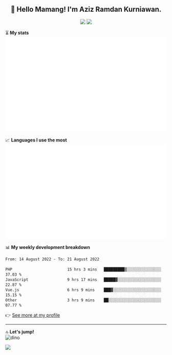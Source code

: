 <h2 align="center">👋 Hello Mamang! I'm Aziz Ramdan Kurniawan.</h2>  
<p align="center">
  <img src="https://komarev.com/ghpvc/?username=azizramdan">
  <img src="https://wakatime.com/badge/user/90056fa0-4c31-4eca-954e-2a3ac05896f9.svg">
</p>
    
⏳ **My stats**  
![](https://raw.githubusercontent.com/azizramdan/github-stats/master/generated/overview.svg#gh-dark-mode-only)

📈 **Languages I use the most**  
![](https://raw.githubusercontent.com/azizramdan/github-stats/master/generated/languages.svg#gh-dark-mode-only)

📊 **My weekly development breakdown**
<!--START_SECTION:waka-->

```text
From: 14 August 2022 - To: 21 August 2022

PHP                        15 hrs 3 mins   █████████▒░░░░░░░░░░░░░░░   37.03 %
JavaScript                 9 hrs 17 mins   █████▓░░░░░░░░░░░░░░░░░░░   22.87 %
Vue.js                     6 hrs 9 mins    ███▓░░░░░░░░░░░░░░░░░░░░░   15.15 %
Other                      3 hrs 9 mins    ██░░░░░░░░░░░░░░░░░░░░░░░   07.77 %
```

<!--END_SECTION:waka-->
👉 [See more at my profile](https://wakatime.com/@azizramdan)
***
🔝 **Let's jump!**  
![dino](https://raw.githubusercontent.com/azizramdan/azizramdan/master/dino.gif)  

![](https://hit.yhype.me/github/profile?user_id=27954794)
